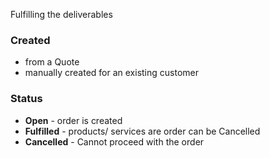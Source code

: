 Fulfilling the deliverables

### Created
- from a Quote
- manually created for an existing customer

### Status
- **Open** - order is created
- **Fulfilled** - products/ services are order can be Cancelled
- **Cancelled** - Cannot proceed with the order